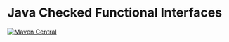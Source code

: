 # Java Checked Functional Interfaces

[![Maven Central](https://img.shields.io/maven-central/v/io.vulpine.lib/jackfish.svg?maxAge=2592000)](https://search.maven.org/#search|ga|1|g%3A%22io.vulpine.lib%22%20a%3A%22jackfish%22)